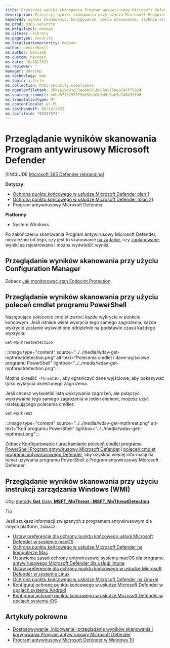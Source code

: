 ```yaml
---
title: Przejrzyj wyniki skanowania Program antywirusowy Microsoft Defender
description: Przejrzyj wyniki skanowania przy użyciu Microsoft Endpoint Configuration Manager, Microsoft Intune lub aplikacji Zabezpieczenia Windows
keywords: wyniki skanowania, korygowanie, pełne skanowanie, szybkie skanowanie
ms.prod: m365-security
ms.mktglfcycl: manage
ms.sitesec: library
ms.pagetype: security
ms.localizationpriority: medium
author: denisebmsft
ms.author: deniseb
ms.custom: nextgen
ms.date: 10/18/2021
ms.reviewer: ''
manager: dansimp
ms.technology: mde
ms.topic: article
ms.collection: M365-security-compliance
ms.openlocfilehash: 3bbaa19401823eada5b1b9769c259e8296f75924
ms.sourcegitcommit: ebbe8713297675db5dcb3e0d9c3ae5e746b99196
ms.translationtype: MT
ms.contentlocale: pl-PL
ms.lasthandoff: 05/14/2022
ms.locfileid: "65417573"
---
```

# <a name="review-microsoft-defender-antivirus-scan-results"></a>Przeglądanie wyników skanowania Program antywirusowy Microsoft Defender

[!INCLUDE [Microsoft 365 Defender rebranding](../../includes/microsoft-defender.md)]


**Dotyczy:**
- [Ochrona punktu końcowego w usłudze Microsoft Defender plan 1](https://go.microsoft.com/fwlink/p/?linkid=2154037)
- [Ochrona punktu końcowego w usłudze Microsoft Defender (plan 2)](https://go.microsoft.com/fwlink/p/?linkid=2154037) 
- Program antywirusowy Microsoft Defender

**Platformy**
- System Windows

Po zakończeniu skanowania Program antywirusowy Microsoft Defender, niezależnie od tego, czy jest to skanowanie [na żądanie](run-scan-microsoft-defender-antivirus.md), czy [zaplanowane](scheduled-catch-up-scans-microsoft-defender-antivirus.md), wyniki są rejestrowane i można wyświetlić wyniki. 


## <a name="use-configuration-manager-to-review-scan-results"></a>Przeglądanie wyników skanowania przy użyciu Configuration Manager

Zobacz [Jak monitorować stan Endpoint Protection](/configmgr/protect/deploy-use/monitor-endpoint-protection).

## <a name="use-powershell-cmdlets-to-review-scan-results"></a>Przeglądanie wyników skanowania przy użyciu poleceń cmdlet programu PowerShell

Następujące polecenie cmdlet zwróci każde wykrycie w punkcie końcowym. Jeśli istnieje wiele wykrycia tego samego zagrożenia, każde wykrycie zostanie wyświetlone oddzielnie na podstawie czasu każdego wykrycia:

```PowerShell
Get-MpThreatDetection
```

:::image type="content" source="../../media/wdav-get-mpthreatdetection.png" alt-text="Polecenia cmdlet i dane wyjściowe programu PowerShell" lightbox="../../media/wdav-get-mpthreatdetection.png":::

Można określić `-ThreatID` , aby ograniczyć dane wyjściowe, aby pokazywać tylko wykrycia określonego zagrożenia.

Jeśli chcesz wyświetlić listę wykrywania zagrożeń, ale połączyć wykrywanie tego samego zagrożenia w jeden element, możesz użyć następującego polecenia cmdlet:

```PowerShell
Get-MpThreat
```

:::image type="content" source="../../media/wdav-get-mpthreat.png" alt-text="Kod programu PowerShell" lightbox="../../media/wdav-get-mpthreat.png":::

Zobacz [Konfigurowanie i uruchamianie poleceń cmdlet programu PowerShell Program antywirusowy Microsoft Defender](use-powershell-cmdlets-microsoft-defender-antivirus.md) i [poleceń cmdlet programu antywirusowego Defender](/powershell/module/defender/), aby uzyskać więcej informacji na temat używania programu PowerShell z Program antywirusowy Microsoft Defender.

## <a name="use-windows-management-instruction-wmi-to-review-scan-results"></a>Przeglądanie wyników skanowania przy użyciu instrukcji zarządzania Windows (WMI)

Użyj [metody **Get** klasy **MSFT_MpThreat** i **MSFT_MpThreatDetection**](/previous-versions/windows/desktop/defender/windows-defender-wmiv2-apis-portal).

> [!TIP]
> Jeśli szukasz informacji związanych z programem antywirusowym dla innych platform, zobacz:
> - [Ustaw preferencje dla ochrony punktu końcowego usługi Microsoft Defender w systemie macOS](mac-preferences.md)
> - [Ochrona punktu końcowego w usłudze Microsoft Defender na komputerze Mac](microsoft-defender-endpoint-mac.md)
> - [Ustawienia zasad ochrony antywirusowej systemu macOS dla programu antywirusowego Microsoft Defender dla usługi Intune](/mem/intune/protect/antivirus-microsoft-defender-settings-macos)
> - [Ustaw preferencje dla ochrony punktu końcowego w usłudze Microsoft Defender w systemie Linux](linux-preferences.md)
> - [Ochrona punktu końcowego w usłudze Microsoft Defender na Linuxie](microsoft-defender-endpoint-linux.md)
> - [Konfiguruj ochronę punktu końcowego w usłudze Microsoft Defender w opcjach systemu Android](android-configure.md)
> - [Konfiguruj ochronę punktu końcowego w usłudze Microsoft Defender w opcjach systemu iOS](ios-configure-features.md)


## <a name="related-articles"></a>Artykuły pokrewne

- [Dostosowywanie, inicjowanie i przeglądanie wyników skanowania i korygowania Program antywirusowy Microsoft Defender](customize-run-review-remediate-scans-microsoft-defender-antivirus.md)
- [Program antywirusowy Microsoft Defender w Windows 10](microsoft-defender-antivirus-in-windows-10.md)

